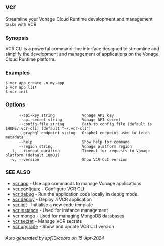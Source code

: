 ## vcr

Streamline your Vonage Cloud Runtime development and management tasks with VCR

### Synopsis

VCR CLI is a powerful command-line interface designed to streamline
and simplify the development and management of applications on 
the Vonage Cloud Runtime platform.


### Examples

```
$ vcr app create -n my-app
$ vcr app list
$ vcr init

```

### Options

```
      --api-key string            Vonage API key
      --api-secret string         Vonage API secret
      --config-file string        Path to config file (default is $HOME/.vcr-cli) (default "~/.vcr-cli")
      --graphql-endpoint string   Graphql endpoint used to fetch metadata
      --help                      Show help for command
      --region string             Vonage platform region
  -t, --timeout duration          Timeout for requests to Vonage platform (default 10m0s)
  -v, --version                   Show VCR CLI version
```

### SEE ALSO

* [vcr app](vcr_app.md)	 - Use app commands to manage Vonage applications
* [vcr configure](vcr_configure.md)	 - Configure VCR CLI
* [vcr debug](vcr_debug.md)	 - Run the application code locally in debug mode.
* [vcr deploy](vcr_deploy.md)	 - Deploy a VCR application
* [vcr init](vcr_init.md)	 - Initialise a new code template
* [vcr instance](vcr_instance.md)	 - Used for instance management
* [vcr mongo](vcr_mongo.md)	 - Used for managing MongoDB databases
* [vcr secret](vcr_secret.md)	 - Manage VCR secrets
* [vcr upgrade](vcr_upgrade.md)	 - Show and update VCR CLI version

###### Auto generated by spf13/cobra on 15-Apr-2024
